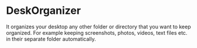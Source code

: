 # DeskOrganizer
It organizes your desktop any other folder or directory that you want to keep organized. For example keeping screenshots, photos, videos, text files etc. in their separate folder automatically. 
